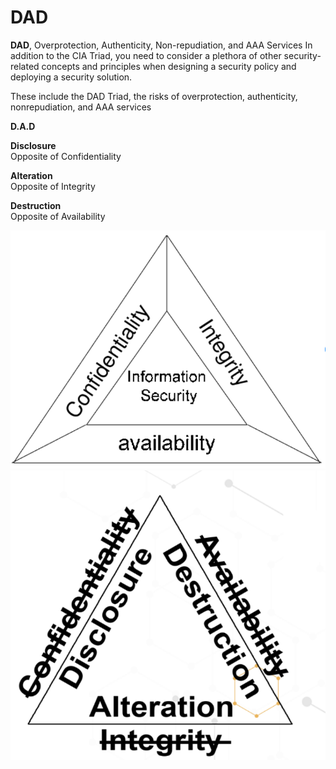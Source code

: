# DAD

**DAD**, Overprotection, Authenticity, Non-repudiation, and AAA Services In addition to the CIA Triad, you need to consider a plethora of other security-related concepts and principles when designing a security policy and deploying a security solution.&#x20;

These include the DAD Triad, the risks of overprotection, authenticity, nonrepudiation, and AAA services

**D.A.D**

**Disclosure** \
Opposite of Confidentiality&#x20;

**Alteration** \
Opposite of Integrity&#x20;

**Destruction** \
Opposite of Availability

![](<../../.gitbook/assets/image (26).png>)![](<../../.gitbook/assets/image (15).png>)
